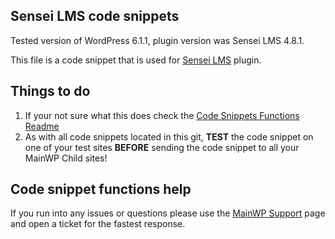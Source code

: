 ## Sensei LMS code snippets

Tested version of WordPress 6.1.1, plugin version was Sensei LMS 4.8.1.

This file is a code snippet that is used for [Sensei LMS](https://wordpress.org/plugins/sensei-lms/) plugin. 

## Things to do

1. If your not sure what this does check the [Code Snippets Functions Readme](https://github.com/mainwp/Code-Snippets-Functions/blob/master/README.md)
2. As with all code snippets located in this git, **TEST** the code snippet on one of your test sites **BEFORE** sending the code snippet to all your MainWP Child sites!

## Code snippet functions help

If you run into any issues or questions please use the [MainWP Support](https://mainwp.com/support/) page and open a ticket for the fastest response.
